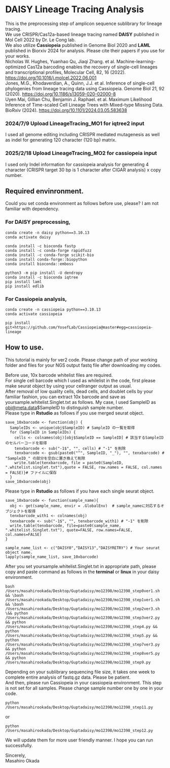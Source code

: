 # DAISY Lineage Tracing Analysis
This is the preprocessing step of amplicon sequence sublibrary for lineage tracing.  
We use CRISPR/Cas12a-based lineage tracing named **DAISY** published in Mol Cell 2022 by Dr. Le Cong lab.  
We also utilize **Cassiopeia** published in Genome Biol 2020 and **LAML** published in Biorxiv 2024 for analysis.
Please cite their papers if you use for your works.  
Nicholas W. Hughes, Yuanhao Qu, Jiaqi Zhang. et al. Machine-learning-optimized Cas12a barcoding enables the recovery of single-cell lineages and transcriptional profiles, Molecular Cell, 82, 16 (2022). https://doi.org/10.1016/j.molcel.2022.06.001  
Jones, M.G., Khodaverdian, A., Quinn, J.J. et al. Inference of single-cell phylogenies from lineage tracing data using Cassiopeia. Genome Biol 21, 92 (2020). https://doi.org/10.1186/s13059-020-02000-8  
Uyen Mai, Gillian Chu, Benjamin J. Raphael. et al. Maximum Likelihood Inference of Time-scaled Cell Lineage Trees with Mixed-type Missing Data. BioRxiv (2024). https://doi.org/10.1101/2024.03.05.583638  


### 2024/7/9 Upload LineageTracing_MO1 for iqtree2 input
I used all genome editing including CRISPR mediated mutagenesis as well as indel for generating 120 character (120 bp) matrix.

### 2025/2/18 Upload LineageTracing_MO2 for cassiopeia input
I used only Indel information for cassiopeia analysis for generating 4 character (CRISPR target 30 bp is 1 character after CIGAR analysis) x copy number. 

## Required envinronment.  
Could you set conda environment as follows before use, please? I am not familiar with dependency.

### For DAISY preprocessing,
```
conda create -n daisy python==3.10.13
conda activate daisy

conda install -c bioconda fastp
conda install -c conda-forge rapidfuzz 
conda install -c conda-forge scikit-bio
conda install conda-forge::biopython
conda install bioconda::emboss

python3 -m pip install -U dendropy
conda install -c bioconda iqtree
pip install laml
pip install edlib
```
### For Cassiopeia analysis,
```
conda create -n cassiopeia python==3.10.13
conda activate cassiopeia

pip install git+https://github.com/YosefLab/Cassiopeia@master#egg=cassiopeia-lineage
```
## How to use.
This tutorial is mainly for ver2 code. Please change path of your working folder and files for your NGS output fastq file after downloading my codes.  

Before use, 10x barcode whitelist files are required.  
For single cell barcode which I used as whilelist in the code, first please make seurat object by using your cellranger output as usual.  
After removal of low quality cells, dead cells, and doublet cells by your familiar fashion, you can extract 10x barcode and save as yoursample.whitelist.Singlet.txt as follows. My case, I used SampleID as obj@meta.data$SampleID to distinguish sample number.  
Please type in **Rstudio** as follows if you use merged seurat object.
```
save_10xbarcode <- function(obj) {
  SampleIDs <- unique(obj$SampleID) # SampleID の一覧を取得
  for (SampleID in SampleIDs) {
    cells <- colnames(obj)[obj$SampleID == SampleID] # 該当するSampleIDのセルバーコードを取得
    tenxbarcode <- sub("-1$", "", cells) # "-1" を削除
    tenxbarcode <- gsub(paste0("^", SampleID, "_"), "", tenxbarcode) # "SampleID_" の部分を空白に置き換えて削除
    write.table(tenxbarcode, file = paste0(SampleID, ".whitelist.singlet.txt"),quote = FALSE, row.names = FALSE, col.names = FALSE)}# ファイルに保存
  }
save_10xbarcode(obj)
```
Please type in **Rstudio** as follows if you have each single seurat object.
```
save_10xbarcode <- function(sample_name){
  obj <- get(sample_name, envir = .GlobalEnv)  # sample_nameに対応するオブジェクトを取得
  tenxbarcode_with1 <- colnames(obj)
  tenxbarcode <- sub("-1$", "", tenxbarcode_with1) # "-1" を削除
  write.table(tenxbarcode, file=paste0(sample_name, ".whitelist.Singlet.txt"), quote=FALSE, row.names=FALSE, col.names=FALSE)
}

sample_name_list <- c("DAISY0","DAISY13","DAISYRETRY") # Your seurat object name.
lapply(sample_name_list, save_10xbarcode)
```
After you set yoursample.whitelist.Singlet.txt in appropriate path, please copy and paste command as follows in the **terminal** or **linux** in your daisy environment.
```
bash /Users/masahirookada/Desktop/Guptadaisy/mo12398/mo12398_step0ver1.sh && \bash /Users/masahirookada/Desktop/Guptadaisy/mo12398/mo12398_step1ver1.sh && \bash /Users/masahirookada/Desktop/Guptadaisy/mo12398/mo12398_step2ver3.sh \&& python /Users/masahirookada/Desktop/Guptadaisy/mo12398/mo12398_step3ver2.py && python /Users/masahirookada/Desktop/Guptadaisy/mo12398/mo12398_step4.py && python /Users/masahirookada/Desktop/Guptadaisy/mo12398/mo12398_step5.py && python /Users/masahirookada/Desktop/Guptadaisy/mo12398/mo12398_step7ver3.py && python /Users/masahirookada/Desktop/Guptadaisy/mo12398/mo12398_step8ver5.py && python /Users/masahirookada/Desktop/Guptadaisy/mo12398/mo12398_step9.py
```
Depending on your sublibrary sequencing file size, it takes one week to complete entire analysis of fastq.gz data. Please be patient.  
And then, please run Cassiopeia in your cassiopeia environment. This step is not set for all samples. Please change sample number one by one in your code.
```
python /Users/masahirookada/Desktop/Guptadaisy/mo12398/mo12398_step11.py
```
or
```
python /Users/masahirookada/Desktop/Guptadaisy/mo12398/mo12398_step12.py
```

We will update them for more user friendly manner. I hope you can run successfully.


Sincerely,  
Masahiro Okada
